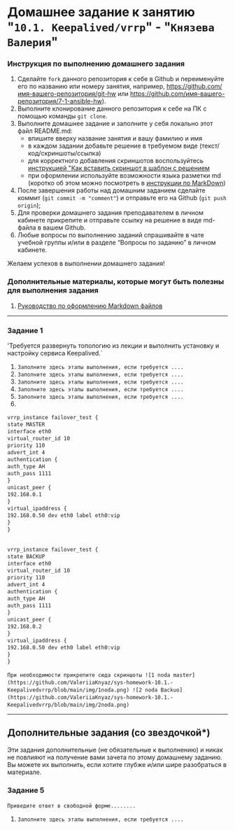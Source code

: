# Домашнее задание к занятию "`10.1. Keepalived/vrrp`" - "`Князева Валерия`"


### Инструкция по выполнению домашнего задания

   1. Сделайте `fork` данного репозитория к себе в Github и переименуйте его по названию или номеру занятия, например, https://github.com/имя-вашего-репозитория/git-hw или  https://github.com/имя-вашего-репозитория/7-1-ansible-hw).
   2. Выполните клонирование данного репозитория к себе на ПК с помощью команды `git clone`.
   3. Выполните домашнее задание и заполните у себя локально этот файл README.md:
      - впишите вверху название занятия и вашу фамилию и имя
      - в каждом задании добавьте решение в требуемом виде (текст/код/скриншоты/ссылка)
      - для корректного добавления скриншотов воспользуйтесь [инструкцией "Как вставить скриншот в шаблон с решением](https://github.com/netology-code/sys-pattern-homework/blob/main/screen-instruction.md)
      - при оформлении используйте возможности языка разметки md (коротко об этом можно посмотреть в [инструкции  по MarkDown](https://github.com/netology-code/sys-pattern-homework/blob/main/md-instruction.md))
   4. После завершения работы над домашним заданием сделайте коммит (`git commit -m "comment"`) и отправьте его на Github (`git push origin`);
   5. Для проверки домашнего задания преподавателем в личном кабинете прикрепите и отправьте ссылку на решение в виде md-файла в вашем Github.
   6. Любые вопросы по выполнению заданий спрашивайте в чате учебной группы и/или в разделе “Вопросы по заданию” в личном кабинете.
   
Желаем успехов в выполнении домашнего задания!
   
### Дополнительные материалы, которые могут быть полезны для выполнения задания

1. [Руководство по оформлению Markdown файлов](https://gist.github.com/Jekins/2bf2d0638163f1294637#Code)

---

### Задание 1

'Требуется развернуть топологию из лекции и выполнить установку и настройку сервиса Keepalived.`

1. `Заполните здесь этапы выполнения, если требуется ....`
2. `Заполните здесь этапы выполнения, если требуется ....`
3. `Заполните здесь этапы выполнения, если требуется ....`
4. `Заполните здесь этапы выполнения, если требуется ....`
5. `Заполните здесь этапы выполнения, если требуется ....`
6. 

```
vrrp_instance failover_test {
state MASTER
interface eth0
virtual_router_id 10
priority 110
advert_int 4
authentication {
auth_type AH
auth_pass 1111
}
unicast_peer {
192.168.0.1
}
virtual_ipaddress {
192.168.0.50 dev eth0 label eth0:vip
}
}


```
```
vrrp_instance failover_test {
state BACKUP
interface eth0
virtual_router_id 10
priority 110
advert_int 4
authentication {
auth_type AH
auth_pass 1111
}
unicast_peer {
192.168.0.2
}
virtual_ipaddress {
192.168.0.50 dev eth0 label eth0:vip
}
}

```
`При необходимости прикрепитe сюда скриншоты
![1 noda master](https://github.com/ValeriiaKnyaz/sys-homework-10.1.-Keepalivedvrrp/blob/main/img/1noda.png)
![2 noda Backuo](https://github.com/ValeriiaKnyaz/sys-homework-10.1.-Keepalivedvrrp/blob/main/img/2noda.png)`


---

## Дополнительные задания (со звездочкой*)

Эти задания дополнительные (не обязательные к выполнению) и никак не повлияют на получение вами зачета по этому домашнему заданию. Вы можете их выполнить, если хотите глубже и/или шире разобраться в материале.

### Задание 5

`Приведите ответ в свободной форме........`

1. `Заполните здесь этапы выполнения, если требуется ....`

